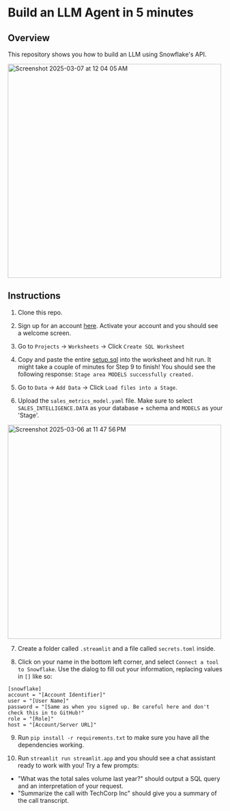 # Build an LLM Agent in 5 minutes 
## Overview

This repository shows you how to build an LLM using Snowflake's API. 

<img width="500" alt="Screenshot 2025-03-07 at 12 04 05 AM" src="https://github.com/user-attachments/assets/889a971b-2c04-4b57-a43d-a1c626b290bf" />

## Instructions 

1. Clone this repo. 

2. Sign up for an account [here](https://signup.snowflake.com/?utm_campaign=cortex-agent-api-demo). Activate your account and you should see a welcome screen. 

3. Go to `Projects` -> `Worksheets` -> Click `Create SQL Worksheet`

4. Copy and paste the entire [setup.sql](https://github.com/annafil/cortex-agent-api-demo/blob/main/setup.sql) into the worksheet and hit run. It might take a couple of minutes for Step 9 to finish! You should see the following response: 
`Stage area MODELS successfully created.`

5. Go to `Data` -> `Add Data` -> Click `Load files into a Stage`. 

6. Upload the `sales_metrics_model.yaml` file. Make sure to select `SALES_INTELLIGENCE.DATA` as your database + schema and `MODELS` as your 'Stage'.
<img width="500" alt="Screenshot 2025-03-06 at 11 47 56 PM" src="https://github.com/user-attachments/assets/5cb78028-50a3-48a0-a324-feeb11ad0260" />

7. Create a folder called `.streamlit` and a file called `secrets.toml` inside.
  
8. Click on your name in the bottom left corner, and select `Connect a tool to Snowflake`. Use the dialog to fill out your information, replacing values in `[]` like so: 

  ```
[snowflake]
account = "[Account Identifier]"
user = "[User Name]"
password = "[Same as when you signed up. Be careful here and don't check this in to GitHub!"
role = "[Role]"
host = "[Account/Server URL]"
```

9. Run `pip install -r requirements.txt` to make sure you have all the dependencies working.

10. Run `streamlit run streamlit.app` and you should see a chat assistant ready to work with you! Try a few prompts:
- "What was the total sales volume last year?" should output a SQL query and an interpretation of your request.
- "Summarize the call with TechCorp Inc" should give you a summary of the call transcript. 
